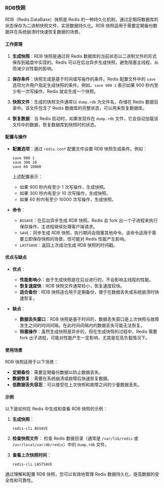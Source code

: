 ### RDB快照

RDB（Redis DataBase）快照是 Redis 的一种持久化机制，通过定期将数据库的状态保存为二进制快照文件，实现数据持久化。RDB 快照适用于需要定期备份数据并在系统崩溃时快速恢复数据的场景。

#### 工作原理

1. **生成快照**：RDB 快照是通过将 Redis 数据库的当前状态以二进制文件的形式保存到磁盘中实现的。Redis 可以在后台异步生成快照，避免阻塞主线程，从而减少对性能的影响。

2. **保存条件**：快照生成是基于时间或写操作的条件。Redis 配置文件中的 `save` 选项允许用户指定生成快照的条件。例如，`save 900 1` 表示如果 900 秒内至少有一次写操作，Redis 就会生成一个快照。

3. **快照文件**：生成的快照文件通常以 `dump.rdb` 为文件名，存储在 Redis 数据目录中。该文件包含了 Redis 数据库的完整状态，可以用来恢复数据库。

4. **恢复数据**：当 Redis 启动时，如果发现存在 `dump.rdb` 文件，它会自动加载该文件中的数据，恢复数据库到快照时的状态。

#### 配置与操作

- **配置选项**：通过 `redis.conf` 配置文件设置 RDB 快照生成条件。例如：
  ```plaintext
  save 900 1
  save 300 10
  save 60 10000
  ```
  上述配置表示：
  - 如果 900 秒内有至少 1 次写操作，生成快照。
  - 如果 300 秒内有至少 10 次写操作，生成快照。
  - 如果 60 秒内有至少 10000 次写操作，生成快照。

- **命令**：
  - `BGSAVE`：在后台异步生成 RDB 快照。Redis 会 fork 出一个子进程来执行保存操作，主进程继续处理客户端请求。
  - `SAVE`：同步生成 RDB 快照，执行期间会阻塞其他命令。该命令适用于需要立即保存快照的场景，但可能对 Redis 性能产生影响。
  - `LASTSAVE`：返回上次成功生成 RDB 快照的时间戳。

#### 优点与缺点

- **优点**：
  - **性能影响小**：由于生成快照是在后台进行的，不会影响主线程的性能。
  - **恢复速度快**：RDB 快照文件通常较小，恢复速度较快。
  - **适合备份**：RDB 快照适合用于定期备份，便于在数据丢失或系统崩溃时快速恢复。

- **缺点**：
  - **数据丢失窗口**：RDB 快照是基于时间的，数据丢失窗口是上次快照与故障发生之间的时间间隔。在此时间间隔内的数据丢失可能无法恢复。
  - **阻塞操作**：虽然生成快照是异步的，但在生成快照的过程中，Redis 需要 fork 出子进程，可能对性能产生一定影响，尤其是在高负载情况下。

#### 使用场景

RDB 快照适用于以下场景：
- **定期备份**：需要定期备份数据以防止数据丢失。
- **数据恢复**：需要在系统崩溃或故障后快速恢复数据。
- **低数据丢失容忍**：可以接受在上次快照和故障之间的少量数据丢失。

#### 示例

以下是如何在 Redis 中生成和查看 RDB 快照的示例：

1. **生成快照**：
   ```shell
   redis-cli BGSAVE
   ```

2. **检查快照文件**：
   检查 Redis 数据目录（通常是 `/var/lib/redis` 或 `/usr/local/var/db/redis`）中的 `dump.rdb` 文件。

3. **查看上次快照时间**：
   ```shell
   redis-cli LASTSAVE
   ```

通过理解和配置 RDB 快照，您可以有效地管理 Redis 数据持久化，提高数据的安全性和可靠性。